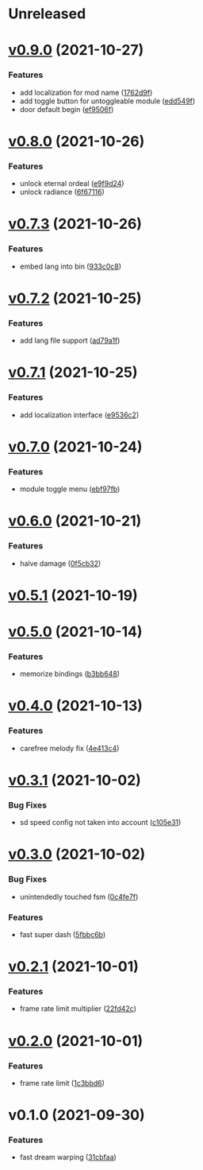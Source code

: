 # Unreleased

# [v0.9.0](https://github.com/Clazex/HollowKnight.GodSeekerPlus/compare/v0.8.0...v0.9.0) (2021-10-27)

### Features

* add localization for mod name ([1762d9f](https://github.com/Clazex/HollowKnight.GodSeekerPlus/commit/1762d9fed54ad307138537d1c2d941792ac26508))
* add toggle button for untoggleable module ([edd549f](https://github.com/Clazex/HollowKnight.GodSeekerPlus/commit/edd549fe3607611c7eca979148730b97e39758bb))
* door default begin ([ef9506f](https://github.com/Clazex/HollowKnight.GodSeekerPlus/commit/ef9506facfd72fc72071b2cdb02115cfd95afc95))

# [v0.8.0](https://github.com/Clazex/HollowKnight.GodSeekerPlus/compare/v0.7.3...v0.8.0) (2021-10-26)

### Features

* unlock eternal ordeal ([e9f9d24](https://github.com/Clazex/HollowKnight.GodSeekerPlus/commit/e9f9d2480fb6e53b2a547d0ce72ec3ca2e59f833))
* unlock radiance ([6f67116](https://github.com/Clazex/HollowKnight.GodSeekerPlus/commit/6f67116e62fe9ebaa1733ecbec4f9c28ecb0c217))

# [v0.7.3](https://github.com/Clazex/HollowKnight.GodSeekerPlus/compare/v0.7.2...v0.7.3) (2021-10-26)

### Features

* embed lang into bin ([933c0c8](https://github.com/Clazex/HollowKnight.GodSeekerPlus/commit/933c0c80f46bd0e8bb0b6c673737f91e23157198))

# [v0.7.2](https://github.com/Clazex/HollowKnight.GodSeekerPlus/compare/v0.7.1...v0.7.2) (2021-10-25)

### Features

* add lang file support ([ad79a1f](https://github.com/Clazex/HollowKnight.GodSeekerPlus/commit/ad79a1f301222124ceb037c7d891ee3f181aefeb))

# [v0.7.1](https://github.com/Clazex/HollowKnight.GodSeekerPlus/compare/v0.7.0...v0.7.1) (2021-10-25)

### Features

* add localization interface ([e9536c2](https://github.com/Clazex/HollowKnight.GodSeekerPlus/commit/e9536c2117c0d424ad1fe40042519dc5163fe3b2))

# [v0.7.0](https://github.com/Clazex/HollowKnight.GodSeekerPlus/compare/v0.6.0...v0.7.0) (2021-10-24)

### Features

* module toggle menu ([ebf97fb](https://github.com/Clazex/HollowKnight.GodSeekerPlus/commit/ebf97fb8aa13cd83cb36d1873c88bd4395b4b300))

# [v0.6.0](https://github.com/Clazex/HollowKnight.GodSeekerPlus/compare/v0.5.1...v0.6.0) (2021-10-21)

### Features

* halve damage ([0f5cb32](https://github.com/Clazex/HollowKnight.GodSeekerPlus/commit/0f5cb32aa27d276d58cffa7f5cc53c1ce98c15fe))

# [v0.5.1](https://github.com/Clazex/HollowKnight.GodSeekerPlus/compare/v0.5.0...v0.5.1) (2021-10-19)

# [v0.5.0](https://github.com/Clazex/HollowKnight.GodSeekerPlus/compare/v0.4.0...v0.5.0) (2021-10-14)

### Features

* memorize bindings ([b3bb648](https://github.com/Clazex/HollowKnight.GodSeekerPlus/commit/b3bb6486d360e140d650ff27c86878133f88090a))

# [v0.4.0](https://github.com/Clazex/HollowKnight.GodSeekerPlus/compare/v0.3.1...v0.4.0) (2021-10-13)

### Features

* carefree melody fix ([4e413c4](https://github.com/Clazex/HollowKnight.GodSeekerPlus/commit/4e413c427ef72148ebbbd1c912d2f743eae520b7))

# [v0.3.1](https://github.com/Clazex/HollowKnight.GodSeekerPlus/compare/v0.3.0...v0.3.1) (2021-10-02)

### Bug Fixes

* sd speed config not taken into account ([c105e31](https://github.com/Clazex/HollowKnight.GodSeekerPlus/commit/c105e3147e03acedc3498e9d977d22561632ca91))

# [v0.3.0](https://github.com/Clazex/HollowKnight.GodSeekerPlus/compare/v0.2.1...v0.3.0) (2021-10-02)

### Bug Fixes

* unintendedly touched fsm ([0c4fe7f](https://github.com/Clazex/HollowKnight.GodSeekerPlus/commit/0c4fe7f7d8e06e017cf666c32c4a91b6757a2c08))

### Features

* fast super dash ([5fbbc6b](https://github.com/Clazex/HollowKnight.GodSeekerPlus/commit/5fbbc6bbc1229f4aaca4f8141b778929f472073b))

# [v0.2.1](https://github.com/Clazex/HollowKnight.GodSeekerPlus/compare/v0.2.0...v0.2.1) (2021-10-01)

### Features

* frame rate limit multiplier ([22fd42c](https://github.com/Clazex/HollowKnight.GodSeekerPlus/commit/22fd42c432a6e3d41fea4e9d3762422321c9981d))

# [v0.2.0](https://github.com/Clazex/HollowKnight.GodSeekerPlus/compare/v0.1.0...v0.2.0) (2021-10-01)

### Features

* frame rate limit ([1c3bbd6](https://github.com/Clazex/HollowKnight.GodSeekerPlus/commit/1c3bbd60d1c83908b344a25c21e6882c0d040d35))

# v0.1.0 (2021-09-30)

### Features

* fast dream warping ([31cbfaa](https://github.com/Clazex/HollowKnight.GodSeekerPlus/commit/31cbfaab0827c48e5d4b93347d6a87d549a9423e))
